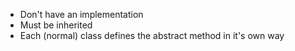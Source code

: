 - Don't have an implementation
- Must be inherited 
- Each (normal) class defines the abstract method in it's own way
